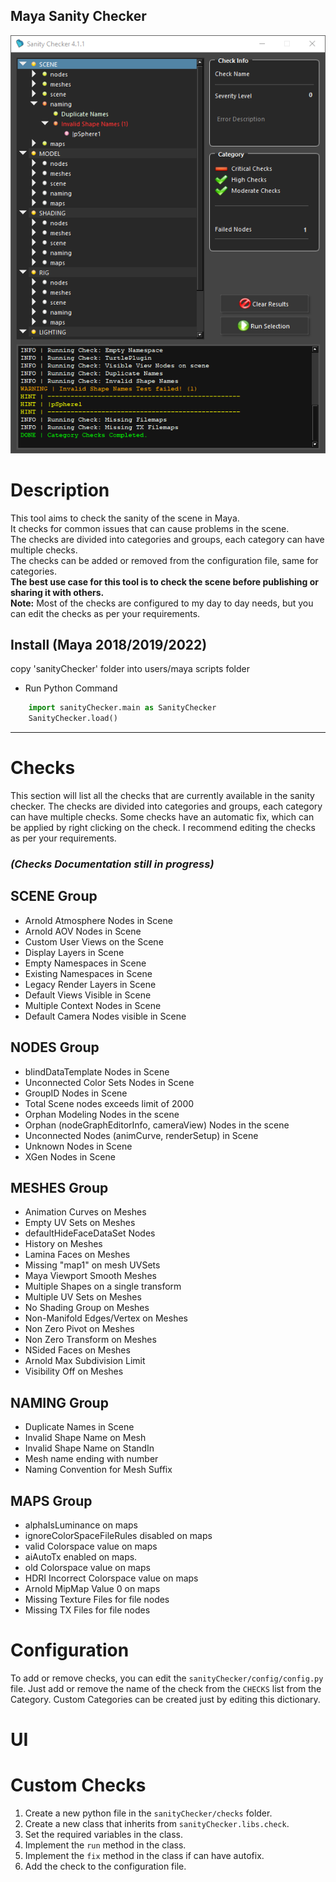 Maya Sanity Checker
-------------------

![preview](https://github.com/MaxRocamora/MayaSanityChecker/blob/master/sanityChecker/resources/images/tool_img.png)

# Description
This tool aims to check the sanity of the scene in Maya.  
It checks for common issues that can cause problems in the scene.  
The checks are divided into categories and groups, each category can have multiple checks.  
The checks can be added or removed from the configuration file, same for categories.  
**The best use case for this tool is to check the scene before publishing or sharing it with others.**  
**Note:** Most of the checks are configured to my day to day needs, but you can edit the checks as per your requirements.


## Install (Maya 2018/2019/2022)

copy 'sanityChecker' folder into users/maya scripts folder

+ Run Python Command
```python
    import sanityChecker.main as SanityChecker
    SanityChecker.load()
```

---

# Checks
This section will list all the checks that are currently available in the sanity checker.
The checks are divided into categories and groups, each category can have multiple checks.
Some checks have an automatic fix, which can be applied by right clicking on the check.
I recommend editing the checks as per your requirements.

### *(Checks Documentation still in progress)*

## SCENE Group

- Arnold Atmosphere Nodes in Scene
- Arnold AOV Nodes in Scene
- Custom User Views on the Scene
- Display Layers in Scene
- Empty Namespaces in Scene
- Existing Namespaces in Scene
- Legacy Render Layers in Scene
- Default Views Visible in Scene
- Multiple Context Nodes in Scene
- Default Camera Nodes visible in Scene

## NODES Group

- blindDataTemplate Nodes in Scene
- Unconnected Color Sets Nodes in Scene
- GroupID Nodes in Scene
- Total Scene nodes exceeds limit of 2000
- Orphan Modeling Nodes in the scene
- Orphan (nodeGraphEditorInfo, cameraView) Nodes in the scene
- Unconnected Nodes (animCurve, renderSetup) in Scene
- Unknown Nodes in Scene
- XGen Nodes in Scene

## MESHES Group

- Animation Curves on Meshes
- Empty UV Sets on Meshes
- defaultHideFaceDataSet Nodes
- History on Meshes
- Lamina Faces on Meshes
- Missing "map1" on mesh UVSets
- Maya Viewport Smooth Meshes
- Multiple Shapes on a single transform
- Multiple UV Sets on Meshes
- No Shading Group on Meshes
- Non-Manifold Edges/Vertex on Meshes
- Non Zero Pivot on Meshes
- Non Zero Transform on Meshes
- NSided Faces on Meshes
- Arnold Max Subdivision Limit
- Visibility Off on Meshes

## NAMING Group

- Duplicate Names in Scene
- Invalid Shape Name on Mesh
- Invalid Shape Name on StandIn
- Mesh name ending with number
- Naming Convention for Mesh Suffix

## MAPS Group

- alphaIsLuminance on maps
- ignoreColorSpaceFileRules disabled on maps
- valid Colorspace value on maps
- aiAutoTx enabled on maps.
- old Colorspace value on maps
- HDRI Incorrect Colorspace value on maps
- Arnold MipMap Value 0 on maps
- Missing Texture Files for file nodes
- Missing TX Files for file nodes


# Configuration

To add or remove checks, you can edit the `sanityChecker/config/config.py` file.
Just add or remove the name of the check from the `CHECKS` list from the Category.
Custom Categories can be created just by editing this dictionary.

# UI

# Custom Checks

1. Create a new python file in the `sanityChecker/checks` folder.
2. Create a new class that inherits from `sanityChecker.libs.check`.
3. Set the required variables in the class.
4. Implement the `run` method in the class.
5. Implement the `fix` method in the class if can have autofix.
6. Add the check to the configuration file.